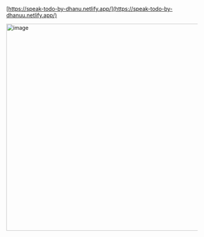 [https://speak-todo-by-dhanu.netlify.app/](https://speak-todo-by-dhanuu.netlify.app/)

<img width="545" alt="image" src="https://github.com/Dhanarajb/speakcontent_reactjs/assets/88299676/31e38dd6-5aee-44df-b254-98373cb42207">
